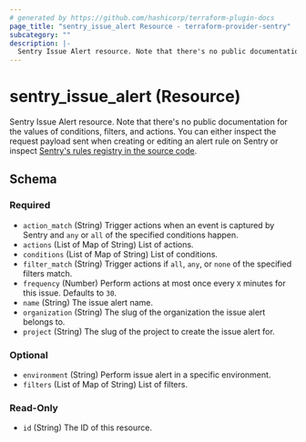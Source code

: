 ```yaml
---
# generated by https://github.com/hashicorp/terraform-plugin-docs
page_title: "sentry_issue_alert Resource - terraform-provider-sentry"
subcategory: ""
description: |-
  Sentry Issue Alert resource. Note that there's no public documentation for the values of conditions, filters, and actions. You can either inspect the request payload sent when creating or editing an alert rule on Sentry or inspect Sentry's rules registry in the source code https://github.com/getsentry/sentry/tree/master/src/sentry/rules.
---
```


# sentry_issue_alert (Resource)

Sentry Issue Alert resource. Note that there's no public documentation for the values of conditions, filters, and actions. You can either inspect the request payload sent when creating or editing an alert rule on Sentry or inspect [Sentry's rules registry in the source code](https://github.com/getsentry/sentry/tree/master/src/sentry/rules).



<!-- schema generated by tfplugindocs -->
## Schema

### Required

- `action_match` (String) Trigger actions when an event is captured by Sentry and `any` or `all` of the specified conditions happen.
- `actions` (List of Map of String) List of actions.
- `conditions` (List of Map of String) List of conditions.
- `filter_match` (String) Trigger actions if `all`, `any`, or `none` of the specified filters match.
- `frequency` (Number) Perform actions at most once every `X` minutes for this issue. Defaults to `30`.
- `name` (String) The issue alert name.
- `organization` (String) The slug of the organization the issue alert belongs to.
- `project` (String) The slug of the project to create the issue alert for.

### Optional

- `environment` (String) Perform issue alert in a specific environment.
- `filters` (List of Map of String) List of filters.

### Read-Only

- `id` (String) The ID of this resource.


